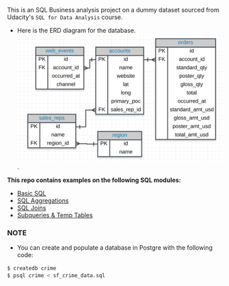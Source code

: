 This is an SQL Business analysis project on a dummy dataset sourced from Udacity's `SQL for Data Analysis` course.  
- Here is the ERD diagram for the database.
![ERD Diagram](https://github.com/tamunoWoks/parch_and_posey/blob/main/ERD%20diagram.png).

**This repo contains examples on the following SQL modules:**
- [Basic SQL](https://github.com/tamunoWoks/parch_and_posey/blob/main/basic_sql.md)
- [SQL Aggregations](https://github.com/tamunoWoks/parch_and_posey/blob/main/sql_aggregations.md)
- [SQL Joins](https://github.com/tamunoWoks/parch_and_posey/blob/main/sql_joins.md)
- [Subqueries & Temp Tables](https://github.com/tamunoWoks/parch_and_posey/blob/main/subqueries_and_temp_tables.md)

### NOTE
- You can create and populate a database in Postgre with the following code:
```sql
$ createdb crime
$ psql crime < sf_crime_data.sql
```
